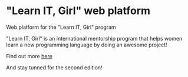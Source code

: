 # "Learn IT, Girl" web platform
Web platform for the "Learn IT, Girl" program

"Learn IT, Girl" is an international mentorship program that helps women learn a new programming language by doing an awesome project!


Find out more [here](https://sites.google.com/site/learnitgirl/)

And stay tunned for the second edition!

